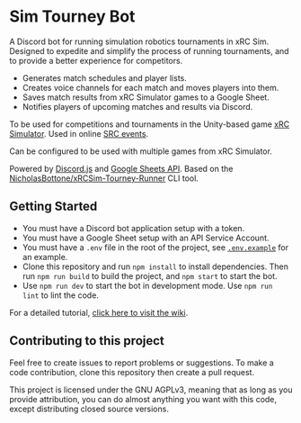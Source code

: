 # Sim Tourney Bot

A Discord bot for running simulation robotics tournaments in xRC Sim. Designed to expedite and simplify the process of running tournaments, and to provide a better experience for competitors.

- Generates match schedules and player lists.
- Creates voice channels for each match and moves players into them.
- Saves match results from xRC Simulator games to a Google Sheet.
- Notifies players of upcoming matches and results via Discord.

To be used for competitions and tournaments in the Unity-based game [xRC Simulator](http://xrcsimulator.org/). Used in online [SRC events](https://secondrobotics.org).

Can be configured to be used with multiple games from xRC Simulator.

Powered by [Discord.js](https://discord.js.org/) and [Google Sheets API](https://developers.google.com/sheets/api). Based on the [NicholasBottone/xRCSim-Tourney-Runner](https://github.com/NicholasBottone/xRCSim-Tourney-Runner) CLI tool.

## Getting Started

- You must have a Discord bot application setup with a token.
- You must have a Google Sheet setup with an API Service Account.
- You must have a `.env` file in the root of the project, see [`.env.example`](./.env.example) for an example.
- Clone this repository and run `npm install` to install dependencies. Then run `npm run build` to build the project, and `npm start` to start the bot.
- Use `npm run dev` to start the bot in development mode. Use `npm run lint` to lint the code.

For a detailed tutorial, [click here to visit the wiki](https://github.com/SecondRobotics/SimTourneyBot/wiki).

## Contributing to this project

Feel free to create issues to report problems or suggestions. To make a code contribution, clone this repository then create a pull request.

This project is licensed under the GNU AGPLv3, meaning that as long as you provide attribution, you can do almost anything you want with this code, except distributing closed source versions.
